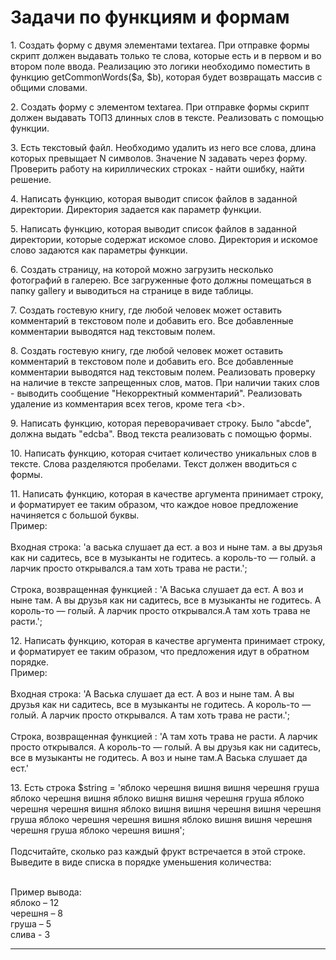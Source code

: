 <h1>Задачи по функциям и формам</h1>



<p>1. Создать форму с двумя элементами textarea. При отправке формы скрипт должен выдавать только те слова, которые есть и в первом и во втором поле ввода.
Реализацию это логики необходимо поместить в функцию getCommonWords($a, $b), которая будет возвращать массив с общими словами.
</p>

<p>2. Создать форму с элементом textarea. При отправке формы скрипт должен выдавать ТОП3 длинных слов в тексте. Реализовать с помощью функции.</p>

<p>3. Есть текстовый файл. Необходимо удалить из него все слова, длина которых превыщает N символов. Значение N задавать через форму. Проверить работу на кириллических строках - найти ошибку, найти решение.</p>

<p>4. Написать функцию, которая выводит список файлов в заданной директории. Директория задается как параметр функции.</p>

<p>5. Написать функцию, которая выводит список файлов в заданной директории, которые содержат искомое слово.  Директория и искомое слово задаются как параметры функции.</p>

<p>6. Создать страницу, на которой можно загрузить несколько фотографий в галерею. Все загруженные фото должны помещаться в папку gallery и выводиться на странице в виде таблицы.</p>

<p>7. Создать гостевую книгу, где любой человек может оставить комментарий в текстовом поле и добавить его. Все добавленные комментарии выводятся над текстовым полем.</p>

<p>8. Создать гостевую книгу, где любой человек может оставить комментарий в текстовом поле и добавить его. Все добавленные комментарии выводятся над текстовым полем. 
Реализовать проверку на наличие в тексте запрещенных слов, матов. При наличии таких слов - выводить сообщение "Некорректный комментарий". Реализовать удаление из комментария всех тегов, кроме тега &lt;b&gt;.</p>

<p>9. Написать функцию, которая переворачивает строку. Было "abcde", должна выдать "edcba". Ввод текста реализовать с помощью формы.</p>

<p>10. Написать функцию, которая считает количество уникальных слов в тексте. Слова разделяются пробелами. Текст должен вводиться с формы.</p>

<p>11. Написать функцию, которая в качестве аргумента принимает строку, и форматирует ее таким образом, что каждое новое предложение начиняется с большой буквы.<br>
Пример:<br><br>
Входная строка: 'а васька слушает да ест. а воз и ныне там. а вы друзья как ни садитесь, все в музыканты не годитесь. а король-то — голый. а ларчик просто открывался.а там хоть трава не расти.';<br><br>
Строка, возвращенная функцией :  'А Васька слушает да ест. А воз и ныне там. А вы друзья как ни садитесь, все в музыканты не годитесь. А король-то — голый. А ларчик просто открывался.А там хоть трава не расти.';</p>

               
<p>12. Написать функцию, которая в качестве аргумента принимает строку, и форматирует ее таким образом, что предложения идут в обратном порядке.<br>
Пример:<br><br>
Входная строка:  'А Васька слушает да ест. А воз и ныне там. А вы друзья как ни садитесь, все в музыканты не годитесь. А король-то — голый. А ларчик просто открывался. А там хоть трава не расти.';<br><br>
Строка, возвращенная функцией :  'А там хоть трава не расти. А ларчик просто открывался. А король-то — голый. А вы друзья как ни садитесь, все в музыканты не годитесь. А воз и ныне там.А Васька слушает да ест.'
</p>
<p>
13. Есть строка $string = 'яблоко черешня вишня вишня черешня груша яблоко черешня вишня яблоко вишня вишня черешня груша яблоко черешня черешня вишня яблоко вишня вишня черешня вишня черешня груша яблоко черешня черешня вишня яблоко вишня вишня черешня черешня груша яблоко черешня вишня';<br>
<br>
Подсчитайте, сколько раз каждый фрукт встречается в этой строке. Выведите  в виде списка в порядке уменьшения количества:<br><br>


Пример вывода:<br>
яблоко – 12<br>
черешня – 8<br>
груша – 5<br>
слива - 3<br>
</p>

<hr>
